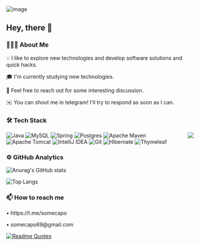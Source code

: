 ![image](https://github.com/somecapo/somecapo/assets/137711790/d581cf80-9d8b-4049-b5a5-8132695e5014)



<h2>Hey, there 👋</h2>


<h3>👨🏻‍💻  About Me</h3>
<p>💡  I like to explore new technologies and develop software solutions and quick hacks.</p>
<p>🎓  I'm currently studying new technologies.</p>
<p>💬  Feel free to reach out for some interesting discussion.</p>
<p>✉️  You can shoot me in telegram! I'll try to respond as soon as I can.</p>


<h3>🛠  Tech Stack</h3>


<img align="right" src="![image](https://github.com/somecapo/somecapo/assets/137711790/b0010f5d-9a91-477d-a85c-919c1cfe6887)
">

![Java](https://img.shields.io/badge/java-%23ED8B00.svg?style=for-the-badge&logo=openjdk&logoColor=white)
![MySQL](https://img.shields.io/badge/mysql-%2300f.svg?style=for-the-badge&logo=mysql&logoColor=white)
![Spring](https://img.shields.io/badge/spring-%236DB33F.svg?style=for-the-badge&logo=spring&logoColor=white)
![Postgres](https://img.shields.io/badge/postgres-%23316192.svg?style=for-the-badge&logo=postgresql&logoColor=white)
![Apache Maven](https://img.shields.io/badge/Apache%20Maven-C71A36?style=for-the-badge&logo=Apache%20Maven&logoColor=white)
![Apache Tomcat](https://img.shields.io/badge/apache%20tomcat-%23F8DC75.svg?style=for-the-badge&logo=apache-tomcat&logoColor=black)
![IntelliJ IDEA](https://img.shields.io/badge/IntelliJIDEA-000000.svg?style=for-the-badge&logo=intellij-idea&logoColor=white)
![Git](https://img.shields.io/badge/git-%23F05033.svg?style=for-the-badge&logo=git&logoColor=white)
![Hibernate](https://img.shields.io/badge/Hibernate-59666C?style=for-the-badge&logo=Hibernate&logoColor=white)
![Thymeleaf](https://img.shields.io/badge/Thymeleaf-%23005C0F.svg?style=for-the-badge&logo=Thymeleaf&logoColor=white)



<h3>⚙️  GitHub Analytics</h3>


![Anurag's GitHub stats](https://github-readme-stats.vercel.app/api?username=somecapo&theme=default&show_icons=true)


![Top Langs](https://github-readme-stats.vercel.app/api/top-langs/?username=somecapo&layout=compact)



<h3>📫 How to reach me</h3>
<p>• https://t.me/somecapo</p>
<p>• somecapo69@gmail.com</p>
</b>
  

[![Readme Quotes](https://quotes-github-readme.vercel.app/api?type=vertical&theme=light)](https://github.com/piyushsuthar/github-readme-quotes)















